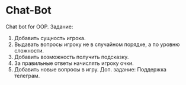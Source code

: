 # Chat-Bot
Chat bot for OOP.
Задание:
1) Добавить сущность игрока.
2) Выдавать вопросы игроку не в случайном порядке, а по уровню сложности.
3) Добавить возможность получить подсказку.
4) За правильные ответы начислять игроку очки.
5) Добавить новые вопросы в игру.
Доп. задание:
Поддержка телеграм.
